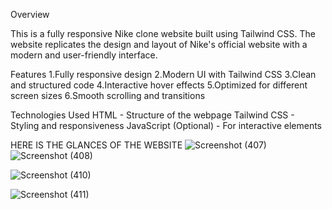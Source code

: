 Overview

This is a fully responsive Nike clone website built using Tailwind CSS. The website replicates the design and layout of Nike's official website with a modern and user-friendly interface.

Features
1.Fully responsive design
2.Modern UI with Tailwind CSS
3.Clean and structured code
4.Interactive hover effects
5.Optimized for different screen sizes
6.Smooth scrolling and transitions


Technologies Used
HTML - Structure of the webpage
Tailwind CSS - Styling and responsiveness
JavaScript (Optional) - For interactive elements

HERE IS THE GLANCES OF THE WEBSITE
![Screenshot (407)](https://github.com/user-attachments/assets/5f20868c-9e0a-45f6-9d94-790b79865923)
![Screenshot (408)](https://github.com/user-attachments/assets/b2a5ea54-e6c7-45fa-8514-99f27b2bc559)

![Screenshot (410)](https://github.com/user-attachments/assets/fc72e082-8563-4f80-9bd3-feda33d1b533)

![Screenshot (411)](https://github.com/user-attachments/assets/493a4c5a-6504-4ef2-bd59-581b6e0bb005)


